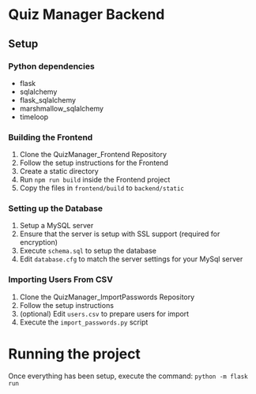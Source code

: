 # Quiz Manager Backend

## Setup
### Python dependencies
- flask
- sqlalchemy
- flask_sqlalchemy
- marshmallow_sqlalchemy
- timeloop

### Building the Frontend
1. Clone the QuizManager_Frontend Repository
2. Follow the setup instructions for the Frontend
3. Create a static directory
4. Run `npm run build` inside the Frontend project
5. Copy the files in `frontend/build` to `backend/static`

### Setting up the Database
1. Setup a MySQL server
2. Ensure that the server is setup with SSL support (required for encryption)
3. Execute `schema.sql` to setup the database
4. Edit `database.cfg` to match the server settings for your MySql server

### Importing Users From CSV
1. Clone the QuizManager_ImportPasswords Repository
2. Follow the setup instructions
3. (optional) Edit `users.csv` to prepare users for import
4. Execute the `import_passwords.py` script

# Running the project
Once everything has been setup, execute the command: `python -m flask run`
